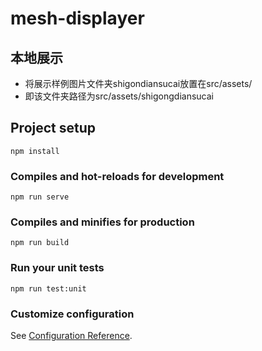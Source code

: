 # mesh-displayer

## 本地展示
- 将展示样例图片文件夹shigondiansucai放置在src/assets/
- 即该文件夹路径为src/assets/shigongdiansucai

## Project setup
```
npm install
```

### Compiles and hot-reloads for development
```
npm run serve
```

### Compiles and minifies for production
```
npm run build
```

### Run your unit tests
```
npm run test:unit
```

### Customize configuration
See [Configuration Reference](https://cli.vuejs.org/config/).
